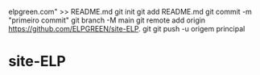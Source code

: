 elpgreen.com" >> README.md 
git init 
git add README.md 
git commit -m "primeiro commit" 
git branch -M main 
git remote add origin https://github.com/ELPGREEN/site-ELP. git
 git push -u origem principal
# site-ELP
 

